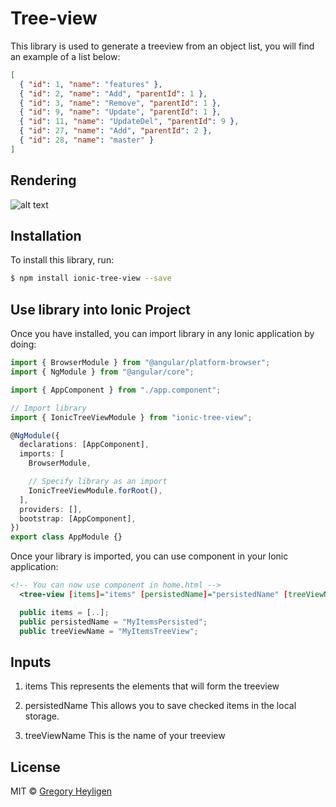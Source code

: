 # Tree-view

This library is used to generate a treeview from an object list, you will find an example of a list below:

```json
[
  { "id": 1, "name": "features" },
  { "id": 2, "name": "Add", "parentId": 1 },
  { "id": 3, "name": "Remove", "parentId": 1 },
  { "id": 9, "name": "Update", "parentId": 1 },
  { "id": 11, "name": "UpdateDel", "parentId": 9 },
  { "id": 27, "name": "Add", "parentId": 2 },
  { "id": 28, "name": "master" }
]
```

## Rendering

![alt text](https://user-images.githubusercontent.com/17003290/37466561-5949cd60-285e-11e8-93a2-4b33662a20ed.png)

## Installation

To install this library, run:

```bash
$ npm install ionic-tree-view --save
```

## Use library into Ionic Project

Once you have installed, you can import library in any Ionic application by doing:

```typescript
import { BrowserModule } from "@angular/platform-browser";
import { NgModule } from "@angular/core";

import { AppComponent } from "./app.component";

// Import library
import { IonicTreeViewModule } from "ionic-tree-view";

@NgModule({
  declarations: [AppComponent],
  imports: [
    BrowserModule,

    // Specify library as an import
    IonicTreeViewModule.forRoot(),
  ],
  providers: [],
  bootstrap: [AppComponent],
})
export class AppModule {}
```

Once your library is imported, you can use component in your Ionic application:

```xml
<!-- You can now use component in home.html -->
  <tree-view [items]="items" [persistedName]="persistedName" [treeViewName]="treeViewName"></tree-view>
```

```typescript
  public items = [..];
  public persistedName = "MyItemsPersisted";
  public treeViewName = "MyItemsTreeView";
```

## Inputs

1. items
   This represents the elements that will form the treeview

2. persistedName
   This allows you to save checked items in the local storage.

3. treeViewName
   This is the name of your treeview

## License

MIT © [Gregory Heyligen](mailto:cudderheyl@gmail.com)
